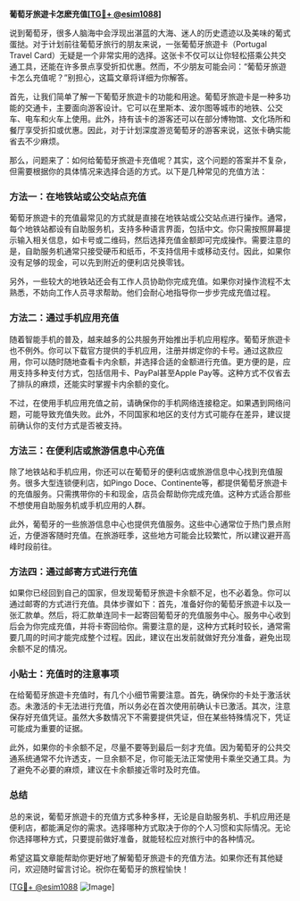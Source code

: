 **葡萄牙旅遊卡怎麽充值[[TG💪+ @esim1088](https://t.me/s/esim1088)]**

说到葡萄牙，很多人脑海中会浮现出湛蓝的大海、迷人的历史遗迹以及美味的葡式蛋挞。对于计划前往葡萄牙旅行的朋友来说，一张葡萄牙旅遊卡（Portugal Travel Card）无疑是一个非常实用的选择。这张卡不仅可以让你轻松搭乘公共交通工具，还能在许多景点享受折扣优惠。然而，不少朋友可能会问：“葡萄牙旅遊卡怎么充值呢？”别担心，这篇文章将详细为你解答。

首先，让我们简单了解一下葡萄牙旅遊卡的功能和用途。葡萄牙旅遊卡是一种多功能的交通卡，主要面向游客设计。它可以在里斯本、波尔图等城市的地铁、公交车、电车和火车上使用。此外，持有该卡的游客还可以在部分博物馆、文化场所和餐厅享受折扣或优惠。因此，对于计划深度游览葡萄牙的游客来说，这张卡确实能省去不少麻烦。

那么，问题来了：如何给葡萄牙旅遊卡充值呢？其实，这个问题的答案并不复杂，但需要根据你的具体情况来选择合适的方式。以下是几种常见的充值方法：

### 方法一：在地铁站或公交站点充值

葡萄牙旅遊卡的充值最常见的方式就是直接在地铁站或公交站点进行操作。通常，每个地铁站都设有自助服务机，支持多种语言界面，包括中文。你只需按照屏幕提示输入相关信息，如卡号或二维码，然后选择充值金额即可完成操作。需要注意的是，自助服务机通常只接受硬币和纸币，不支持信用卡或移动支付。因此，如果你没有足够的现金，可以先到附近的便利店兑换零钱。

另外，一些较大的地铁站还会有工作人员协助你完成充值。如果你对操作流程不太熟悉，不妨向工作人员寻求帮助。他们会耐心地指导你一步步完成充值过程。

### 方法二：通过手机应用充值

随着智能手机的普及，越来越多的公共服务开始推出手机应用程序。葡萄牙旅遊卡也不例外。你可以下载官方提供的手机应用，注册并绑定你的卡号。通过这款应用，你可以随时随地查看卡内余额，并选择合适的金额进行充值。更方便的是，应用支持多种支付方式，包括信用卡、PayPal甚至Apple Pay等。这种方式不仅省去了排队的麻烦，还能实时掌握卡内余额的变化。

不过，在使用手机应用充值之前，请确保你的手机网络连接稳定。如果遇到网络问题，可能导致充值失败。此外，不同国家和地区的支付方式可能存在差异，建议提前确认你的支付方式是否被支持。

### 方法三：在便利店或旅游信息中心充值

除了地铁站和手机应用，你还可以在葡萄牙的便利店或旅游信息中心找到充值服务。很多大型连锁便利店，如Pingo Doce、Continente等，都提供葡萄牙旅遊卡的充值服务。只需携带你的卡和现金，店员会帮助你完成充值。这种方式适合那些不想使用自助服务机或手机应用的人群。

此外，葡萄牙的一些旅游信息中心也提供充值服务。这些中心通常位于热门景点附近，方便游客随时充值。在旅游旺季，这些地方可能会比较繁忙，所以建议避开高峰时段前往。

### 方法四：通过邮寄方式进行充值

如果你已经回到自己的国家，但发现葡萄牙旅遊卡余额不足，也不必着急。你可以通过邮寄的方式进行充值。具体步骤如下：首先，准备好你的葡萄牙旅遊卡以及一张汇款单。然后，将汇款单连同卡一起寄回葡萄牙的充值服务中心。服务中心收到后会为你完成充值，并将卡寄回给你。需要注意的是，这种方式耗时较长，通常需要几周的时间才能完成整个过程。因此，建议在出发前就做好充分准备，避免出现余额不足的情况。

### 小贴士：充值时的注意事项

在给葡萄牙旅遊卡充值时，有几个小细节需要注意。首先，确保你的卡处于激活状态。未激活的卡无法进行充值，所以务必在首次使用前确认卡已激活。其次，注意保存好充值凭证。虽然大多数情况下不需要提供凭证，但在某些特殊情况下，凭证可能成为重要的证据。

此外，如果你的卡余额不足，尽量不要等到最后一刻才充值。因为葡萄牙的公共交通系统通常不允许透支，一旦余额不足，你可能无法正常使用卡乘坐交通工具。为了避免不必要的麻烦，建议在卡余额接近零时及时充值。

### 总结

总的来说，葡萄牙旅遊卡的充值方式多种多样，无论是自助服务机、手机应用还是便利店，都能满足你的需求。选择哪种方式取决于你的个人习惯和实际情况。无论你选择哪种方式，只要提前做好准备，就能轻松应对旅行中的各种情况。

希望这篇文章能帮助你更好地了解葡萄牙旅遊卡的充值方法。如果你还有其他疑问，欢迎随时留言讨论。祝你在葡萄牙的旅程愉快！

[[TG💪+ @esim1088](https://t.me/s/esim1088) ![Image](https://i.postimg.cc/4NQfJmqS/Snipaste-2025-05-13-00-14-12.png)]